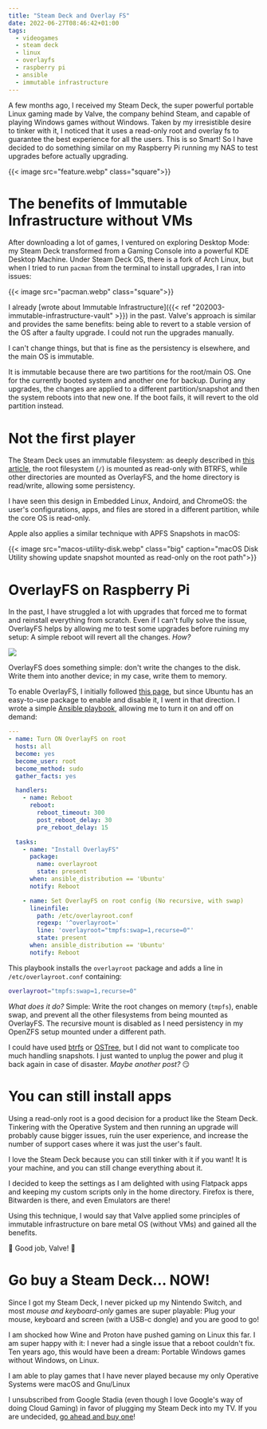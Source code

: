 ```yaml
---
title: "Steam Deck and Overlay FS"
date: 2022-06-27T08:46:42+01:00
tags:
  - videogames
  - steam deck
  - linux
  - overlayfs
  - raspberry pi
  - ansible
  - immutable infrastructure
---
```

A few months ago, I received my Steam Deck, the super powerful portable Linux
gaming made by Valve, the company behind Steam, and capable of playing Windows
games without Windows. Taken by my irresistible desire to tinker with it, I
noticed that it uses a read-only root and overlay fs to guarantee the best
experience for all the users. This is so Smart! So I have decided to do
something similar on my Raspberry Pi running my NAS to test upgrades before
actually upgrading.

<!--more-->

{{< image src="feature.webp" class="square">}}

# The benefits of Immutable Infrastructure without VMs
After downloading a lot of games, I ventured on exploring Desktop Mode: my Steam
Deck transformed from a Gaming Console into a powerful KDE Desktop Machine.
Under Steam Deck OS, there is a fork of Arch Linux, but when I tried to run
`pacman` from the terminal to install upgrades, I ran into issues:

{{< image src="pacman.webp" class="square">}}

I already [wrote about Immutable Infrastructure]({{< ref "202003-immutable-infrastructure-vault" >}})
in the past. Valve's approach is similar and provides the same benefits: being
able to revert to a stable version of the OS after a faulty upgrade.
I could not run the upgrades manually.

I can't change things, but that is fine as the persistency is elsewhere, and the
main OS is immutable.

It is immutable because there are two partitions for the root/main OS. One for
the currently booted system and another one for backup. During any upgrades, the
changes are applied to a different partition/snapshot and then the system
reboots into that new one. If the boot fails, it will revert to the old
partition instead.

# Not the first player
The Steam Deck uses an immutable filesystem: as deeply described in
[this article](https://www.svenknebel.de/posts/2022/5/2/), the root filesystem
(`/`) is mounted as read-only with BTRFS, while other directories are mounted
as OverlayFS, and the home directory is read/write, allowing some persistency.

I have seen this design in Embedded Linux, Andoird, and ChromeOS: the user's
configurations, apps, and files are stored in a different partition,
while the core OS is read-only.

Apple also applies a similar technique with APFS Snapshots in macOS:

{{< image src="macos-utility-disk.webp" class="big" caption="macOS Disk Utility showing update snapshot mounted as read-only on the root path">}}

# OverlayFS on Raspberry Pi
In the past, I have struggled a lot with upgrades that forced me to format and
reinstall everything from scratch. Even if I can't fully solve the issue,
OverlayFS helps by allowing me to test some upgrades before ruining my
setup: A simple reboot will revert all the changes. _How?_

![](off-and-on.webp)

OverlayFS does something simple: don't write the changes to the disk. Write them
into another device; in my case, write them to memory.

To enable OverlayFS, I initially followed
[this page](https://raspberrypi.stackexchange.com/questions/124628/raspbian-enable-disable-overlayfs-from-terminal),
but since Ubuntu has an easy-to-use package to enable and disable it,
I went in that direction. I wrote a simple
[Ansible playbook](https://gitlab.com/koalalorenzo/playbooks/-/blob/0346c468717404d7358522f7bdb839ed1f8e30a4/common/overlay-on.yaml),
allowing me to turn it on and off on demand:

```yaml
---
- name: Turn ON OverlayFS on root
  hosts: all
  become: yes
  become_user: root
  become_method: sudo
  gather_facts: yes

  handlers:
    - name: Reboot
      reboot:
        reboot_timeout: 300
        post_reboot_delay: 30
        pre_reboot_delay: 15

  tasks:
    - name: "Install OverlayFS"
      package:
        name: overlayroot
        state: present
      when: ansible_distribution == 'Ubuntu'
      notify: Reboot

    - name: Set OverlayFS on root config (No recursive, with swap)
      lineinfile:
        path: /etc/overlayroot.conf
        regexp: '^overlayroot='
        line: 'overlayroot="tmpfs:swap=1,recurse=0"'
        state: present
      when: ansible_distribution == 'Ubuntu'
      notify: Reboot
```

This playbook installs the `overlayroot` package and adds a line in
`/etc/overlayroot.conf` containing:

```bash
overlayroot="tmpfs:swap=1,recurse=0"
```

_What does it do?_ Simple: Write the root changes on memory (`tmpfs`), enable
swap, and prevent all the other filesystems from being mounted as OverlayFS.
The recursive mount is disabled as I need persistency in my OpenZFS setup
mounted under a different path.

I could have used [btrfs](https://en.wikipedia.org/wiki/Btrfs) or
[OSTree](https://ostreedev.github.io/ostree/), but I did not want to complicate
too much handling snapshots. I just wanted to unplug the power and plug it back
again in case of disaster. _Maybe another post?_ 😏

# You can still install apps
Using a read-only root is a good decision for a product like the Steam Deck.
Tinkering with the Operative System and then running an upgrade will probably
cause bigger issues, ruin the user experience, and increase the number of
support cases where it was just the user's fault.

I love the Steam Deck because you can still tinker with it if you want!
It is your machine, and you can still change everything about it.

I decided to keep the settings as I am delighted with using Flatpack apps and
keeping my custom scripts only in the home directory. Firefox is there,
Bitwarden is there, and even Emulators are there!

Using this technique, I would say that Valve applied some principles of
immutable infrastructure on bare metal OS (without VMs) and gained all the
benefits.

👏 Good job, Valve! 👏

# Go buy a Steam Deck... NOW!
Since I got my Steam Deck, I never picked up my Nintendo Switch, and most
_mouse and keyboard-only_ games are super playable: Plug your mouse, keyboard
and screen (with a USB-c dongle) and you are good to go!

I am shocked how Wine and Proton have pushed gaming on Linux this far. I am
super happy with it: I never had a single issue that a reboot couldn't fix.
Ten years ago, this would have been a dream: Portable Windows games without
Windows, on Linux.

I am able to play games that I have never played because my only Operative
Systems were macOS and Gnu/Linux

I unsubscribed from Google Stadia (even though I love Google's way of doing
Cloud Gaming) in favor of plugging my Steam Deck into my TV. If you are
undecided, [go ahead and buy one](https://steamdeck.com/)!
